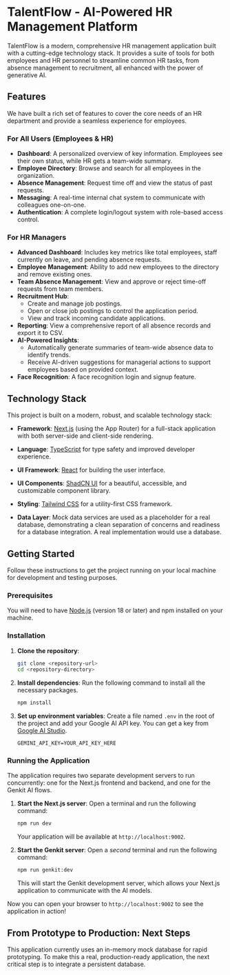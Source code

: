 # TalentFlow - AI-Powered HR Management Platform

TalentFlow is a modern, comprehensive HR management application built with a cutting-edge technology stack. It provides a suite of tools for both employees and HR personnel to streamline common HR tasks, from absence management to recruitment, all enhanced with the power of generative AI.

## Features

We have built a rich set of features to cover the core needs of an HR department and provide a seamless experience for employees.

### For All Users (Employees & HR)
- **Dashboard**: A personalized overview of key information. Employees see their own status, while HR gets a team-wide summary.
- **Employee Directory**: Browse and search for all employees in the organization.
- **Absence Management**: Request time off and view the status of past requests.
- **Messaging**: A real-time internal chat system to communicate with colleagues one-on-one.
- **Authentication**: A complete login/logout system with role-based access control.

### For HR Managers
- **Advanced Dashboard**: Includes key metrics like total employees, staff currently on leave, and pending absence requests.
- **Employee Management**: Ability to add new employees to the directory and remove existing ones.
- **Team Absence Management**: View and approve or reject time-off requests from team members.
- **Recruitment Hub**:
    - Create and manage job postings.
    - Open or close job postings to control the application period.
    - View and track incoming candidate applications.
- **Reporting**: View a comprehensive report of all absence records and export it to CSV.
- **AI-Powered Insights**:
    - Automatically generate summaries of team-wide absence data to identify trends.
    - Receive AI-driven suggestions for managerial actions to support employees based on provided context.
- **Face Recognition**: A face recognition login and signup feature.

## Technology Stack

This project is built on a modern, robust, and scalable technology stack:

- **Framework**: [Next.js](https://nextjs.org/) (using the App Router) for a full-stack application with both server-side and client-side rendering.
- **Language**: [TypeScript](https://www.typescriptlang.org/) for type safety and improved developer experience.
- **UI Framework**: [React](https://react.dev/) for building the user interface.
- **UI Components**: [ShadCN UI](https://ui.shadcn.com/) for a beautiful, accessible, and customizable component library.
- **Styling**: [Tailwind CSS](https://tailwindcss.com/) for a utility-first CSS framework.

- **Data Layer**: Mock data services are used as a placeholder for a real database, demonstrating a clean separation of concerns and readiness for a database integration. A real implementation would use a database.

## Getting Started

Follow these instructions to get the project running on your local machine for development and testing purposes.

### Prerequisites

You will need to have [Node.js](https://nodejs.org/) (version 18 or later) and npm installed on your machine.

### Installation

1.  **Clone the repository**:
    ```bash
    git clone <repository-url>
    cd <repository-directory>
    ```

2.  **Install dependencies**:
    Run the following command to install all the necessary packages.
    ```bash
    npm install
    ```

3.  **Set up environment variables**:
    Create a file named `.env` in the root of the project and add your Google AI API key. You can get a key from [Google AI Studio](https://aistudio.google.com/app/apikey).
    ```
    GEMINI_API_KEY=YOUR_API_KEY_HERE
    ```

### Running the Application

The application requires two separate development servers to run concurrently: one for the Next.js frontend and backend, and one for the Genkit AI flows.

1.  **Start the Next.js server**:
    Open a terminal and run the following command:
    ```bash
    npm run dev
    ```
    Your application will be available at `http://localhost:9002`.

2.  **Start the Genkit server**:
    Open a *second* terminal and run the following command:
    ```bash
    npm run genkit:dev
    ```
    This will start the Genkit development server, which allows your Next.js application to communicate with the AI models.

Now you can open your browser to `http://localhost:9002` to see the application in action!

## From Prototype to Production: Next Steps

This application currently uses an in-memory mock database for rapid prototyping. To make this a real, production-ready application, the next critical step is to integrate a persistent database.
